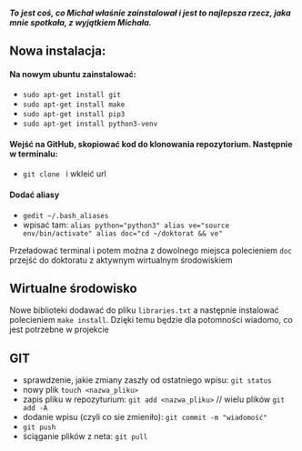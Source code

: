 ##### To jest coś, co Michał właśnie zainstalował i jest to najlepsza rzecz, jaka mnie spotkała, z wyjątkiem Michała.

## Nowa instalacja:
#### Na nowym ubuntu zainstalować:
- `sudo apt-get install git`
- `sudo apt-get install make`
- `sudo apt-get install pip3`
- `sudo apt-get install python3-venv`

#### Wejść na GitHub, skopiować kod do klonowania repozytorium. Następnie w terminalu:
- `git clone ` i wkleić url

#### Dodać aliasy
- `gedit ~/.bash_aliases`
- wpisać tam:
`alias python="python3"
alias ve="source env/bin/activate"
alias doc="cd ~/doktorat && ve"`

Przeładować terminal i potem można z dowolnego miejsca polecieniem `doc` przejść do doktoratu z aktywnym wirtualnym środowiskiem

## Wirtualne środowisko
Nowe biblioteki dodawać do pliku `libraries.txt` a następnie instalować polecieniem `make install`. Dzięki temu będzie dla potomności wiadomo, co jest potrzebne w projekcie

## GIT
- sprawdzenie, jakie zmiany zaszły od ostatniego wpisu: `git status`
- nowy plik `touch <nazwa_pliku>`
- zapis pliku w repozyturium: `git add <nazwa_pliku>` //  wielu plików `git add -A`
- dodanie wpisu (czyli co sie zmieniło): `git commit -m "wiadomość"`
- `git push`
- ściąganie plików z neta: `git pull`
